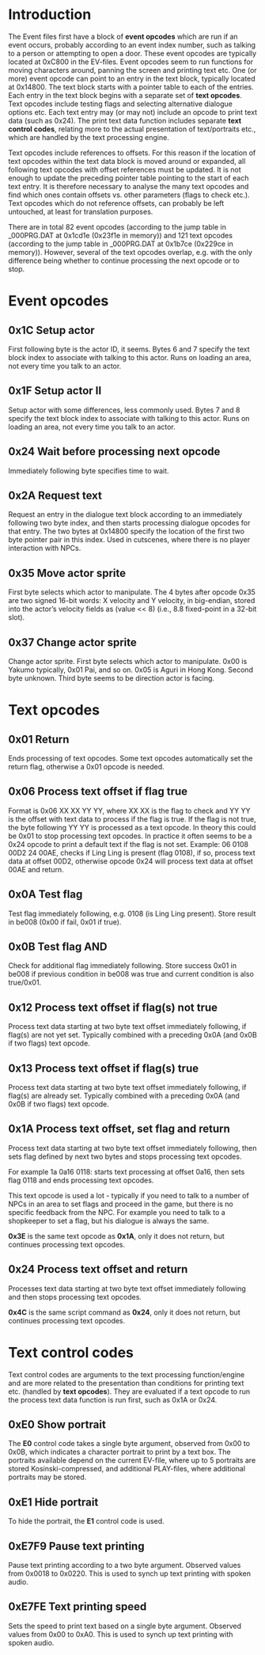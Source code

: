# Introduction
The Event files first have a block of **event opcodes** which are run if an event occurs, probably according to an event index number, such as talking to a person or attempting to open a door. These event opcodes are typically located at 0xC800 in the EV-files. Event opcodes seem to run functions for moving characters around, panning the screen and printing text etc. One (or more) event opcode can point to an entry in the text block, typically located at 0x14800. The text block starts with a pointer table to each of the entries. Each entry in the text block begins with a separate set of **text opcodes**. Text opcodes include testing flags and selecting alternative dialogue options etc. Each text entry may (or may not) include an opcode to print text data (such as 0x24). The print text data function includes separate **text control codes**, relating more to the actual presentation of text/portraits etc., which are handled by the text processing engine.

Text opcodes include references to offsets. For this reason if the location of text opcodes within the text data block is moved around or expanded, all following text opcodes with offset references must be updated. It is not enough to update the preceding pointer table pointing to the start of each text entry. It is therefore necessary to analyse the many text opcodes and find which ones contain offsets vs. other parameters (flags to check etc.). Text opcodes which do not reference offsets, can probably be left untouched, at least for translation purposes.

There are in total 82 event opcodes (according to the jump table in _000PRG.DAT at 0x1cd1e (0x23f1e in memory)) and 121 text opcodes (according to the jump table in _000PRG.DAT at 0x1b7ce (0x229ce in memory)). However, several of the text opcodes overlap, e.g. with the only difference being whether to continue processing the next opcode or to stop.

# Event opcodes

## 0x1C Setup actor

First following byte is the actor ID, it seems. Bytes 6 and 7 specify the text block index to associate with talking to this actor. Runs on loading an area, not every time you talk to an actor.

## 0x1F Setup actor II

Setup actor with some differences, less commonly used. Bytes 7 and 8 specify the text block index to associate with talking to this actor. Runs on loading an area, not every time you talk to an actor.

## 0x24 Wait before processing next opcode

Immediately following byte specifies time to wait.

## 0x2A Request text

Request an entry in the dialogue text block according to an immediately following two byte index, and then starts processing dialogue opcodes for that entry. The two bytes at 0x14800 specify the location of the first two byte pointer pair in this index. Used in cutscenes, where there is no player interaction with NPCs.

## 0x35 Move actor sprite

First byte selects which actor to manipulate. The 4 bytes after opcode 0x35 are two signed 16-bit words: X velocity and Y velocity, in big-endian, stored into the actor’s velocity fields as (value << 8) (i.e., 8.8 fixed-point in a 32-bit slot).

## 0x37 Change actor sprite

Change actor sprite. First byte selects which actor to manipulate. 0x00 is Yakumo typically, 0x01 Pai, and so on. 0x05 is Aguri in Hong Kong. Second byte unknown. Third byte seems to be direction actor is facing.

# Text opcodes

## 0x01 Return

Ends processing of text opcodes. Some text opcodes automatically set the return flag, otherwise a 0x01 opcode is needed.

## 0x06 Process text offset if flag true

Format is 0x06 XX XX YY YY, where XX XX is the flag to check and YY YY is the offset with text data to process if the flag is true. If the flag is not true, the byte following YY YY is processed as a text opcode. In theory this could be 0x01 to stop processing text opcodes. In practice it often seems to be a 0x24 opcode to print a default text if the flag is not set. Example: 06 0108 00D2 24 00AE, checks if Ling Ling is present (flag 0108), if so, process text data at offset 00D2, otherwise opcode 0x24 will process text data at offset 00AE and return.
 
## 0x0A Test flag

Test flag immediately following, e.g. 0108 (is Ling Ling present). Store result in be008 (0x00 if fail, 0x01 if true).

## 0x0B Test flag AND

Check for additional flag immediately following. Store success 0x01 in be008 if previous condition in be008 was true and current condition is also true/0x01.

## 0x12 Process text offset if flag(s) not true

Process text data starting at two byte text offset immediately following, if flag(s) are not yet set. Typically combined with a preceding 0x0A (and 0x0B if two flags) text opcode.

## 0x13 Process text offset if flag(s) true

Process text data starting at two byte text offset immediately following, if flag(s) are already set. Typically combined with a preceding 0x0A (and 0x0B if two flags) text opcode.

## 0x1A Process text offset, set flag and return

Process text data starting at two byte text offset immediately following, then sets flag defined by next two bytes and stops processing text opcodes.

For example 1a 0a16 0118: starts text processing at offset 0a16, then sets flag 0118 and ends processing text opcodes.

This text opcode is used a lot - typically if you need to talk to a number of NPCs in an area to set flags and proceed in the game, but there is no specific feedback from the NPC. For example you need to talk to a shopkeeper to set a flag, but his dialogue is always the same.

**0x3E** is the same text opcode as **0x1A**, only it does not return, but continues processing text opcodes.

## 0x24 Process text offset and return

Processes text data starting at two byte text offset immediately following and then stops processing text opcodes.

**0x4C** is the same script command as **0x24**, only it does not return, but continues processing text opcodes.

# Text control codes

Text control codes are arguments to the text processing function/engine and are more related to the presentation than conditions for printing text etc. (handled by **text opcodes**). They are evaluated if a text opcode to run the process text data function is run first, such as 0x1A or 0x24.

## 0xE0 Show portrait
The **E0** control code takes a single byte argument, observed from 0x00 to 0x0B, which indicates a character portrait to print by a text box. The portraits available depend on the current EV-file, where up to 5 portraits are stored Kosinski-compressed, and additional PLAY-files, where additional portraits may be stored.

## 0xE1 Hide portrait
To hide the portrait, the **E1** control code is used.

## 0xE7F9 Pause text printing

Pause text printing according to a two byte argument. Observed values from 0x0018 to 0x0220. This is used to synch up text printing with spoken audio.

## 0xE7FE Text printing speed

Sets the speed to print text based on a single byte argument. Observed values from 0x00 to 0xA0. This is used to synch up text printing with spoken audio.
